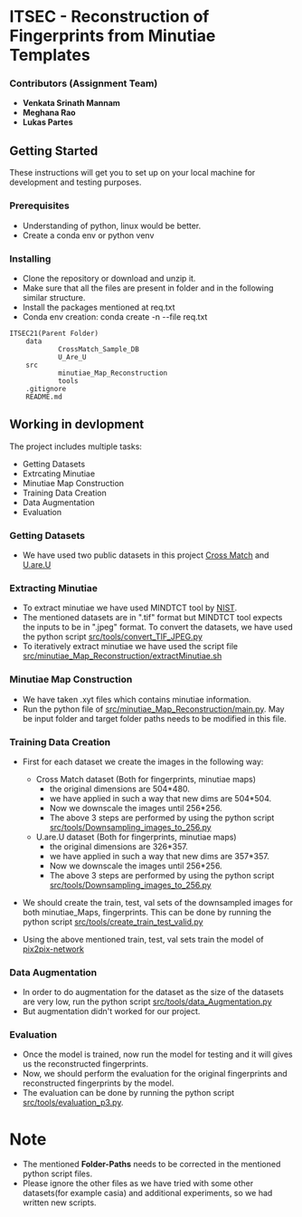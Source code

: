 # ITSEC - Reconstruction of Fingerprints from Minutiae Templates

### Contributors (Assignment Team)

- **Venkata Srinath Mannam**
- **Meghana Rao**
- **Lukas Partes**

## Getting Started

These instructions will get you to set up on your local machine for development and testing purposes.

### Prerequisites

- Understanding of python, linux would be better.
- Create a conda env or python venv

### Installing

- Clone the repository or download and unzip it.
- Make sure that all the files are present in folder and in the following similar structure.
- Install the packages mentioned at req.txt
- Conda env creation: conda create -n <environment-name> --file req.txt

```
ITSEC21(Parent Folder)
    data
            CrossMatch_Sample_DB
            U_Are_U
    src
            minutiae_Map_Reconstruction
            tools
    .gitignore
    README.md
```

## Working in devlopment

The project includes multiple tasks:

- Getting Datasets
- Extrcating Minutiae
- Minutiae Map Construction
- Training Data Creation
- Data Augmentation
- Evaluation

### Getting Datasets

- We have used two public datasets in this project [Cross Match](https://www.neurotechnology.com/download/CrossMatch_Sample_DB.zip) and [U.are.U](https://www.neurotechnology.com/download/UareU_sample_DB.zip)

### Extracting Minutiae

- To extract minutiae we have used MINDTCT tool by [NIST](https://nvlpubs.nist.gov/nistpubs/Legacy/IR/nistir7392.pdf).
- The mentioned datasets are in ".tif" format but MINDTCT tool expects the inputs to be in ".jpeg" format. To convert the datasets, we have used the python script [src/tools/convert_TIF_JPEG.py](src/tools/convert_TIF_JPEG.py)
- To iteratively extract minutiae we have used the script file [src/minutiae_Map_Reconstruction/extractMinutiae.sh](src/minutiae_Map_Reconstruction/extractMinutiae.sh)

### Minutiae Map Construction

- We have taken .xyt files which contains minutiae information.
- Run the python file of [src/minutiae_Map_Reconstruction/main.py](src/minutiae_Map_Reconstruction/main.py). May be input folder and target folder paths needs to be modified in this file.

### Training Data Creation

- First for each dataset we create the images in the following way:

  - Cross Match dataset (Both for fingerprints, minutiae maps)
    - the original dimensions are 504\*480.
    - we have applied in such a way that new dims are 504\*504.
    - Now we downscale the images until 256\*256.
    - The above 3 steps are performed by using the python script [src/tools/Downsampling_images_to_256.py](src/tools/Downsampling_images_to_256.py)
  - U.are.U dataset (Both for fingerprints, minutiae maps)
    - the original dimensions are 326\*357.
    - we have applied in such a way that new dims are 357\*357.
    - Now we downscale the images until 256\*256.
    - The above 3 steps are performed by using the python script [src/tools/Downsampling_images_to_256.py](src/tools/Downsampling_images_to_256.py)

- We should create the train, test, val sets of the downsampled images for both minutiae_Maps, fingerprints. This can be done by running the python script [src/tools/create_train_test_valid.py](src/tools/create_train_test_valid.py)
- Using the above mentioned train, test, val sets train the model of [pix2pix-network](https://github.com/junyanz/pytorch-CycleGAN-and-pix2pix)

### Data Augmentation

- In order to do augmentation for the dataset as the size of the datasets are very low, run the python script [src/tools/data_Augmentation.py](src/tools/data_Augmentation.py)
- But augmentation didn't worked for our project.

### Evaluation

- Once the model is trained, now run the model for testing and it will gives us the reconstructed fingerprints.
- Now, we should perform the evaluation for the original fingerprints and reconstructed fingerprints by the model.
- The evaluation can be done by running the python script [src/tools/evaluation_p3.py](src/tools/evaluation_p3.py).

# Note

- The mentioned **Folder-Paths** needs to be corrected in the mentioned python script files.
- Please ignore the other files as we have tried with some other datasets(for example casia) and additional experiments, so we had written new scripts.
